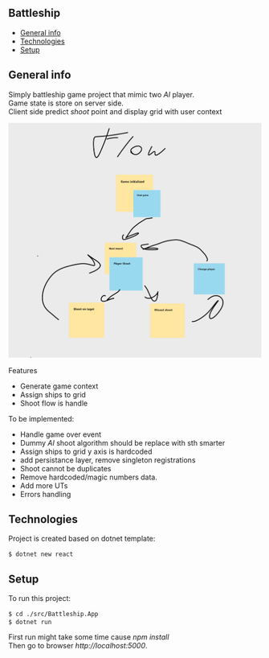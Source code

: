 ## Battleship
* [General info](#general-info)
* [Technologies](#technologies)
* [Setup](#setup)

## General info
Simply battleship game project that mimic two *AI* player.\
Game state is store on server side.\
Client side predict *shoot* point and display grid with user context

![Game flow](./assets/flow.PNG)

Features
 - Generate game context
 - Assign ships to grid
 - Shoot flow is handle
 
To be implemented:
 - Handle game over event
 - Dummy *AI* shoot algorithm should be replace with sth smarter
 - Assign ships to grid y axis is hardcoded
 - add persistance layer, remove singleton registrations
 - Shoot cannot be duplicates
 - Remove hardcoded/magic numbers data.
 - Add more UTs
 - Errors handling 

## Technologies
Project is created based on dotnet template:
```
$ dotnet new react
```
	
## Setup
To run this project:

```
$ cd ./src/Battleship.App
$ dotnet run
```
First run might take some time cause *npm install*\
Then go to browser *http://localhost:5000*.
